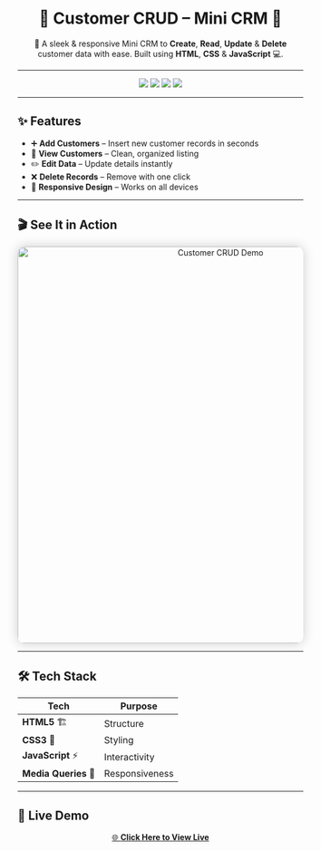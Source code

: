 <h1 align="center">🌟 Customer CRUD – Mini CRM 🌟</h1>

<p align="center">
🚀 A sleek & responsive Mini CRM to <b>Create</b>, <b>Read</b>, <b>Update</b> & <b>Delete</b> customer data with ease.  
Built using <b>HTML</b>, <b>CSS</b> & <b>JavaScript</b> 💻.
</p>

---

<p align="center">
<img src="https://img.shields.io/badge/HTML5-orange?logo=html5&logoColor=white" />
<img src="https://img.shields.io/badge/CSS3-blue?logo=css3&logoColor=white" />
<img src="https://img.shields.io/badge/JavaScript-yellow?logo=javascript&logoColor=black" />
<img src="https://img.shields.io/badge/Responsive-Design-brightgreen?logo=responsive-design&logoColor=white" />
</p>

---

## ✨ Features
- ➕ **Add Customers** – Insert new customer records in seconds  
- 👀 **View Customers** – Clean, organized listing  
- ✏️ **Edit Data** – Update details instantly  
- ❌ **Delete Records** – Remove with one click  
- 📱 **Responsive Design** – Works on all devices  

---

## 🎬 See It in Action
<p align="center">
<img src="project-demo.gif" alt="Customer CRUD Demo" width="700" style="border-radius:12px;box-shadow:0 0 20px rgba(0,0,0,0.2)" />
</p>

---

## 🛠️ Tech Stack
| Tech | Purpose |
|------|---------|
| **HTML5** 🏗️ | Structure |
| **CSS3** 🎨 | Styling |
| **JavaScript** ⚡ | Interactivity |
| **Media Queries** 📏 | Responsiveness |

---

## 🚀 Live Demo
<p align="center">
<a href="https://customer-crud-omega.vercel.app/" target="_blank">
🌐 <b>Click Here to View Live</b>
</a>
</p>

